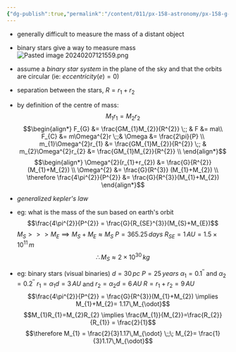 ```yaml
---
{"dg-publish":true,"permalink":"/content/011/px-158-astronomy/px-158-g-astronomical-masses/px-158-g1-two-masses-in-a-mutual-circular-orbit/","created":"2024-11-25T10:50:32.000+00:00","updated":"2024-11-26T20:13:39.953+00:00"}
---
```


- generally difficult to measure the mass of a distant object
- binary stars give a way to measure mass
![Pasted image 20240207121559.png](/img/user/pics/Pasted%20image%2020240207121559.png)
- assume a *binary star system* in the plane of the sky and that the orbits are circular (ie: $eccentricity (e) =0$)
- separation between the stars, $R = r_{1}+r_{2}$
- by definition of the centre of mass: 
$$M_{1}r_{1}= M_{2}r_{2}$$
$$\begin{align*}
	F_{G} &= \frac{GM_{1}M_{2}}{R^{2}} \;; & F &= ma\\
	F_{C} &= m\Omega^{2}r \;;& \Omega &= \frac{2\pi}{P} \\
	m_{1}\Omega^{2}r_{1} &= \frac{GM_{1}M_{2}}{R^{2}} \;; & m_{2}\Omega^{2}r_{2} &= \frac{GM_{1}M_{2}}{R^{2}} \\	
\end{align*}$$
$$\begin{align*}
	\Omega^{2}(r_{1}+r_{2}) &= \frac{G}{R^{2}} (M_{1}+M_{2}) \\
	\Omega^{2} &= \frac{G}{R^{3}} (M_{1}+M_{2}) \\
	\therefore \frac{4\pi^{2}}{P^{2}} &= \frac{G}{R^{3}}(M_{1}+M_{2})
\end{align*}$$
- *generalized kepler's law*

- eg: what is the mass of the sun based on earth's orbit
	$$\frac{4\pi^{2}}{P^{2}} = \frac{G}{R_{SE}^{3}}(M_{S}+M_{E})$$
	$M_{S}>>>M_{E} \implies M_{S}+M_{E}\approx M_{S}$
	$P=365.25\,days$
	$R_{SE} = 1\,AU = 1.5\times10^{11}\,m$
$$\therefore M_{S} \approx 2\times10^{30}\,kg$$

- eg: binary stars (visual binaries)
	$d = 30\,pc$
	$P=25\,years$
	$\alpha_{1}=0.1^{''}$ and $\alpha_{2}= 0.2^{''}$
	${} r_{1}= \alpha_{1}d = 3\,AU$ and $r_{2}=\alpha_{2}d = 6\,AU$
	$R = r_{1}+ r_{2} = 9\,AU$
$$\frac{4\pi^{2}}{P^{2}} = \frac{G}{R^{3}}(M_{1}+M_{2}) \implies M_{1}+M_{2}= 1.17\,M_{\odot}$$
$$M_{1}R_{1}=M_{2}R_{2} \implies \frac{M_{1}}{M_{2}}=\frac{R_{2}}{R_{1}} = \frac{2}{1}$$
$$\therefore M_{1} = \frac{2}{3}1.17\,M_{\odot} \;;\; M_{2}= \frac{1}{3}1.17\,M_{\odot}$$
